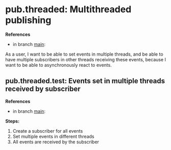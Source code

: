 # pub.threaded: Multithreaded publishing

**References**

- in branch [main](https://github.com/mhatzl/evident/tree/main): 

As a user, I want to be able to set events in multiple threads, and be able to have multiple subscribers in other threads receiving these events, because I want to be able to asynchronously react to events.

## pub.threaded.test: Events set in multiple threads received by subscriber

**References**

- in branch [main](https://github.com/mhatzl/evident/tree/main): 

**Steps:**

1. Create a subscriber for all events
1. Set multiple events in different threads
1. All events are received by the subscriber
